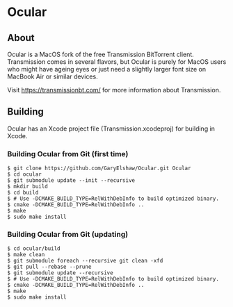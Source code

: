 # Ocular

## About

Ocular is a MacOS fork of the free Transmission BitTorrent client. Transmission comes in several flavors, but Ocular is purely for MacOS users who might have ageing eyes or just need a slightly larger font size on MacBook Air or similar devices.

Visit https://transmissionbt.com/ for more information about Transmission.

## Building

Ocular has an Xcode project file (Transmission.xcodeproj) for building in Xcode.

### Building Ocular from Git (first time)

    $ git clone https://github.com/GaryElshaw/Ocular.git Ocular
    $ cd ocular
    $ git submodule update --init --recursive
    $ mkdir build
    $ cd build
    $ # Use -DCMAKE_BUILD_TYPE=RelWithDebInfo to build optimized binary.
    $ cmake -DCMAKE_BUILD_TYPE=RelWithDebInfo ..
    $ make
    $ sudo make install

### Building Ocular from Git (updating)

    $ cd ocular/build
    $ make clean
    $ git submodule foreach --recursive git clean -xfd
    $ git pull --rebase --prune
    $ git submodule update --recursive
    $ # Use -DCMAKE_BUILD_TYPE=RelWithDebInfo to build optimized binary.
    $ cmake -DCMAKE_BUILD_TYPE=RelWithDebInfo ..
    $ make
    $ sudo make install
